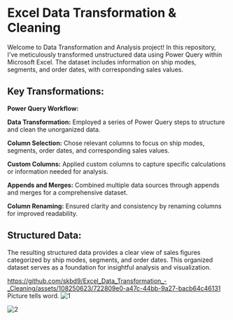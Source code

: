 # Excel Data Transformation & Cleaning
Welcome to Data Transformation and Analysis project! In this repository, I've meticulously transformed unstructured data using Power Query within Microsoft Excel. The dataset includes information on ship modes, segments, and order dates, with corresponding sales values.
<h2>Key Transformations:</h2>
<strong>Power Query Workflow:</strong>

<strong>Data Transformation:</strong> Employed a series of Power Query steps to structure and clean the unorganized  data.

<strong>Column Selection:</strong> Chose relevant columns to focus on ship modes, segments, order dates, and corresponding sales values.

<strong>Custom Columns:</strong> Applied custom columns to capture specific calculations or information needed for analysis.

<strong>Appends and Merges:</strong> Combined multiple data sources through appends and merges for a comprehensive dataset.

<strong>Column Renaming:</strong> Ensured clarity and consistency by renaming columns for improved readability.


<h2>Structured Data:</h2>
The resulting structured data provides a clear view of sales figures categorized by ship modes, segments, and order dates. This organized dataset serves as a foundation for insightful analysis and visualization.


https://github.com/skbd9/Excel_Data_Transformation_-_Cleaning/assets/108250623/722809e0-a47c-44bb-9a27-bacb64c46131
Picture tells word.
![1](https://github.com/skbd9/Excel_Data_Transformation_-_Cleaning/assets/108250623/3aad3de2-c570-4b35-bdd5-30959a1b9ddb)

![2](https://github.com/skbd9/Excel_Data_Transformation_-_Cleaning/assets/108250623/15851242-48fb-4bf9-9ba4-5ecef2869792)

